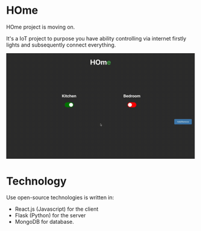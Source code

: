# HOme

HOme project is moving on.

It's a IoT project to purpose you have ability controlling via internet firstly lights and subsequently connect everything.


![HOme demo](https://github.com/xrysanthopoulos/HOme/blob/master/demo.gif)

# Technology

Use open-source technologies is written in:
- React.js (Javascript) for the client
- Flask (Python) for the server
- MongoDB for database.
